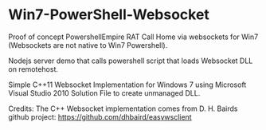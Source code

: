 # Win7-PowerShell-Websocket 
Proof of concept PowershellEmpire RAT Call Home via websockets for Win7 (Websockets are not native to Win7 Powershell).

Nodejs server demo that calls powershell script that loads Websocket DLL on remotehost.

Simple C++11 Websocket Implementation for Windows 7 using Microsoft Visual Studio 2010 Solution File to create unmanaged DLL.

Credits: The C++ Websocket implementation comes from D. H. Bairds github project: https://github.com/dhbaird/easywsclient



